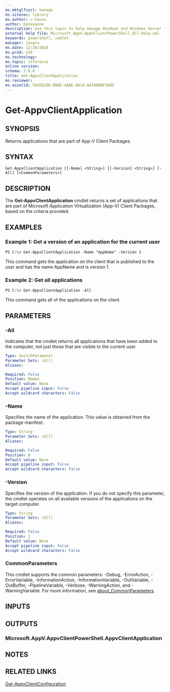 ```yaml
---
ms.mktglfcycl: manage
ms.sitesec: library
ms.author: v-kaunu
author: Kateyanne
description: Use this topic to help manage Windows and Windows Server technologies with Windows PowerShell.
external help file: Microsoft.AppV.AppVClientPowerShell.dll-Help.xml
keywords: powershell, cmdlet
manager: jasgro
ms.date: 12/20/2016
ms.prod: w10
ms.technology: 
ms.topic: reference
online version: 
schema: 2.0.0
title: Get-AppvClientApplication
ms.reviewer:
ms.assetid: 592EECDE-DB0E-4ABE-9414-AA780BDF568D
---
```


# Get-AppvClientApplication

## SYNOPSIS
Returns applications that are part of App-V Client Packages.

## SYNTAX

```
Get-AppvClientApplication [[-Name] <String>] [[-Version] <String>] [-All] [<CommonParameters>]
```

## DESCRIPTION
The **Get-AppvClientApplication** cmdlet returns a set of applications that are part of Microsoft Application Virtualization (App-V) Client Packages, based on the criteria provided.

## EXAMPLES

### Example 1: Get a version of an application for the current user
```
PS C:\> Get-AppvClientApplication -Name "AppName" -Version 1
```

This command gets the application on the client that is published to the user and has the name AppName and is version 1.

### Example 2: Get all applications
```
PS C:\> Get-AppvClientApplication -All
```

This command gets all of the applications on the client.

## PARAMETERS

### -All
Indicates that the cmdlet returns all applications that have been added to the computer, not just those that are visible to the current user.

```yaml
Type: SwitchParameter
Parameter Sets: (All)
Aliases: 

Required: False
Position: Named
Default value: None
Accept pipeline input: False
Accept wildcard characters: False
```

### -Name
Specifies the name of the application.
This value is obtained from the package manifest.

```yaml
Type: String
Parameter Sets: (All)
Aliases: 

Required: False
Position: 0
Default value: None
Accept pipeline input: False
Accept wildcard characters: False
```

### -Version
Specifies the version of the application.
If you do not specify this parameter, the cmdlet operates on all available versions of the applications on the target computer.

```yaml
Type: String
Parameter Sets: (All)
Aliases: 

Required: False
Position: 1
Default value: None
Accept pipeline input: False
Accept wildcard characters: False
```

### CommonParameters
This cmdlet supports the common parameters: -Debug, -ErrorAction, -ErrorVariable, -InformationAction, -InformationVariable, -OutVariable, -OutBuffer, -PipelineVariable, -Verbose, -WarningAction, and -WarningVariable. For more information, see [about_CommonParameters](https://go.microsoft.com/fwlink/?LinkID=113216).

## INPUTS

## OUTPUTS

### Microsoft.AppV.AppvClientPowerShell.AppvClientApplication

## NOTES

## RELATED LINKS

[Get-AppvClientConfiguration](./Get-AppvClientConfiguration.md)

